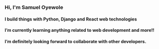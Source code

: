 ### Hi, I'm Samuel Oyewole
#### I build things with Python, Django and React web technologies
#### I’m currently learning anything related to web development and more!!
#### I’m definitely looking forward to collaborate with other developers.
